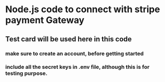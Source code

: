 # Node.js code to connect with stripe payment Gateway
## Test card will be used here in this code
### make sure to create an account, before getting started
### include all the secret keys in .env file, although this is for testing purpose.
